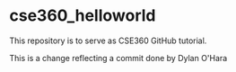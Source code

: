 # cse360_helloworld
This repository is to serve as CSE360 GitHub tutorial.

This is a change reflecting a commit done by Dylan O'Hara
